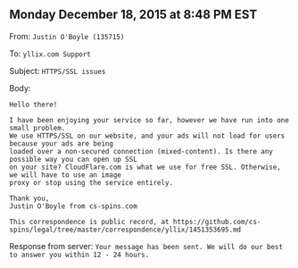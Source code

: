 ## Monday December 18, 2015 at 8:48 PM EST

From: `Justin O'Boyle (135715)`

To: `yllix.com Support`

Subject: `HTTPS/SSL issues`

Body: 

```
Hello there! 

I have been enjoying your service so far, however we have run into one small problem. 
We use HTTPS/SSL on our website, and your ads will not load for users because your ads are being 
loaded over a non-secured connection (mixed-content). Is there any possible way you can open up SSL
on your site? CloudFlare.com is what we use for free SSL. Otherwise, we will have to use an image 
proxy or stop using the service entirely. 

Thank you, 
Justin O'Boyle from cs-spins.com

This correspondence is public record, at https://github.com/cs-spins/legal/tree/master/correspondence/yllix/1451353695.md
```

Response from server: `Your message has been sent. We will do our best to answer you within 12 - 24 hours.`
